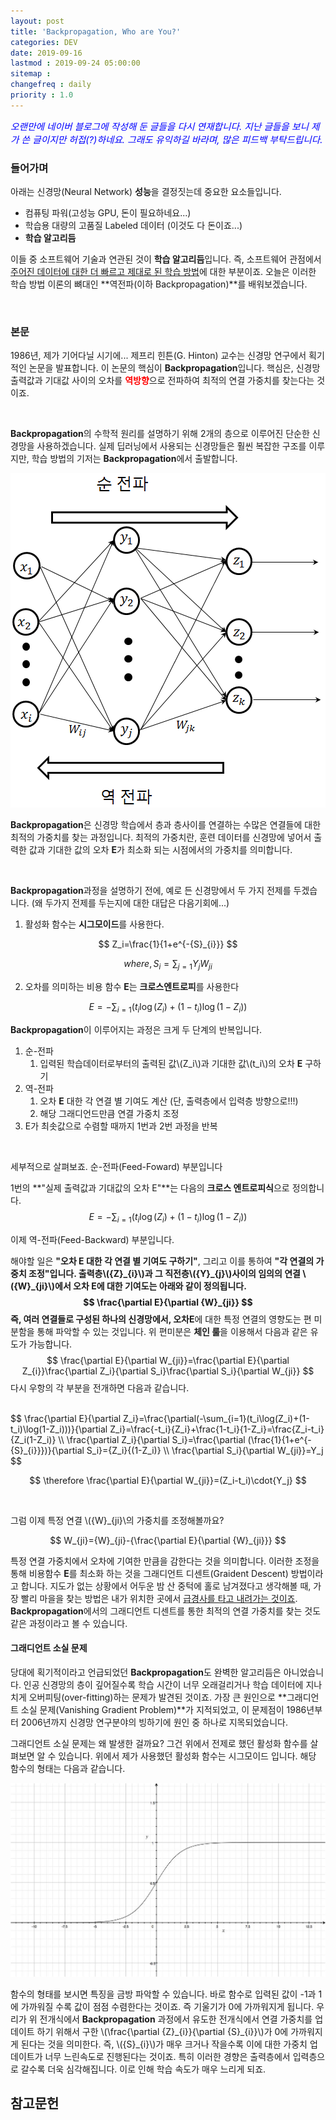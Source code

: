 ```yaml
---
layout: post
title: 'Backpropagation, Who are You?'
categories: DEV
date: 2019-09-16
lastmod : 2019-09-24 05:00:00
sitemap :
changefreq : daily
priority : 1.0
---
```




<span style="font-size:11pt;color:blue">*오랜만에 네이버 블로그에 작성해 둔 글들을 다시 연재합니다. 지난 글들을 보니 제가 쓴 글이지만 허접(?)하네요. 그래도 유익하길 바라며, 많은 피드백 부탁드립니다.*</span>

### 들어가며

아래는 신경망(Neural Network) **성능**을 결정짓는데 중요한 요소들입니다. 

* 컴퓨팅 파워(고성능 GPU, 돈이 필요하네요...)
* 학습용 대량의 고품질 Labeled 데이터 (이것도 다 돈이죠...)
* **학습 알고리듬**

 이들 중 소프트웨어 기술과 연관된 것이 **학습 알고리듬**입니다. 즉, 소프트웨어 관점에서 <u>주어진 데이터에 대한 더 빠르고 제대로 된 학습 방법</u>에 대한 부분이죠. 오늘은 이러한 학습 방법 이론의 뼈대인 **역전파(이하 Backpropagation)**를 배워보겠습니다. 

<br>

### 본문

  1986년, 제가 기어다닐 시기에... 제프리 힌튼(G. Hinton) 교수는 신경망 연구에서 획기적인 논문을 발표합니다. 이 논문의 핵심이 **Backpropagation**입니다. 핵심은, 신경망 출력값과 기대값 사이의 오차를 <span style="color:red">**역방향**</span>으로 전파하여 최적의 연결 가중치를 찾는다는 것이죠. 

<br>

 **Backpropagation**의 수학적 원리를 설명하기 위해 2개의 층으로 이루어진 단순한 신경망을 사용하겠습니다. 실제 딥러닝에서 사용되는 신경망들은 훨씬 복잡한 구조를 이루지만, 학습 방법의 기저는 **Backpropagation**에서 출발합니다.  



![img1](/assets/img/backpropagation1.png)



 **Backpropagation**은 신경망 학습에서 층과 층사이를 연결하는 수많은 연결들에 대한 최적의 가중치를 찾는 과정입니다. 최적의 가중치란, 훈련 데이터를 신경망에 넣어서 출력한 값과 기대한 값의 오차 **E**가 최소화 되는 시점에서의 가중치를 의미합니다. 

<br>

 **Backpropagation**과정을 설명하기 전에, 예로 든 신경망에서 두 가지 전제를 두겠습니다. (왜 두가지 전제를 두는지에 대한 대답은 다음기회에...)



1. 활성화 함수는 **시그모이드**를 사용한다.


$$
Z_i=\frac{1}{1+e^{-{S}_{i}}}
$$

$$
where, S_i = \sum_{j=1}{Y_j}{W_{ji}}
$$



2. 오차를 의미하는 비용 함수 **E**는 **크로스엔트로피**를 사용한다


$$
E = -\sum_{i=1}(t_i\log(Z_i)+(1-t_i)\log(1-Z_i))
$$



**Backpropagation**이 이루어지는 과정은 크게 두 단계의 반복입니다. 



1. 순-전파
   1. 입력된 학습데이터로부터의 출력된 값\\(Z\_i\\)과 기대한 값\\(t\_i\\)의 오차 **E** 구하기
2. 역-전파
   1. 오차 **E** 대한 각 연결 별 기여도 계산 (단, 출력층에서 입력층 방향으로!!!)
   2. 해당 그래디언드만큼 연결 가중치 조정
3. E가 최솟값으로 수렴할 때까지 1번과 2번 과정을 반복

<br>

 세부적으로 살펴보죠. 순-전파(Feed-Foward) 부분입니다

1번의 **"실제 출력값과 기대값의 오차 E"**는 다음의 **크로스 엔트로피식**으로 정의합니다. 
$$
E = -\sum_{i=1}(t_i\log(Z_i)+(1-t_i)\log(1-Z_i))
$$

이제 역-전파(Feed-Backward) 부분입니다.

해야할 일은 **"오차 E 대한 각 연결 별 기여도 구하기"**, 그리고 이를 통하여 **"각 연결의 가중치 조정"**입니다. 출력층\\({Z}\_{i}\\)과 그 직전층\\({Y}\_{j}\\)사이의 임의의 연결 \\({W}\_{ji}\\)에서 오차 **E**에 대한 기여도는 아래와 같이 정의됩니다. 
$$
\frac{\partial E}{\partial {W}_{ji}}
$$
즉, 여러 연결들로 구성된 하나의 신경망에서, 오차**E**에 대한 특정 연결의 영향도는 편 미분함을 통해 파악할 수 있는 것입니다. 위 편미분은 **체인 룰**을 이용해서 다음과 같은 유도가 가능합니다. 
$$
\frac{\partial E}{\partial W_{ji}}=\frac{\partial E}{\partial Z_{i}}\frac{\partial Z_i}{\partial S_i}\frac{\partial S_i}{\partial W_{ji}}
$$
다시 우항의 각 부분을 전개하면 다음과 같습니다. 

<br>
$$
\frac{\partial E}{\partial Z_i}=\frac{\partial(-\sum_{i=1}(t_i\log(Z_i)+(1-t_i)\log(1-Z_i)))}{\partial Z_i}=\frac{-t_i}{Z_i}+\frac{1-t_i}{1-Z_i}=\frac{Z_i-t_i}{Z_i(1-Z_i)}
\\
\frac{\partial Z_i}{\partial S_i}=\frac{\partial (\frac{1}{1+e^{-{S}_{i}}})}{\partial S_i}={Z_i}{(1-Z_i)}
\\
\frac{\partial S_i}{\partial W_{ji}}=Y_j
$$

$$
\therefore \frac{\partial E}{\partial W_{ji}}=(Z_i-t_i)\cdot{Y_j}
$$

<br>

그럼 이제 특정 연결 \\({W}\_{ji}\\의 가중치를 조정해볼까요?


$$
W_{ji}={W}_{ji}-{\frac{\partial E}{\partial {W}_{ji}}}
$$




 특정 연결 가중치에서 오차에 기여한 만큼을 감한다는 것을 의미합니다. 이러한 조정을 통해 비용함수 **E**를 최소화 하는 것을 그래디언트 디센트(Graident Descent) 방법이라고 합니다. 지도가 없는 상황에서 어두운 밤 산 중턱에 홀로 남겨졌다고 생각해볼 때, 가장 빨리 마을을 찾는 방법은 내가 위치한 곳에서 <u>급경사를 타고 내려가는 것이죠</u>. **Backpropagation**에서의 그래디언트 디센트를 통한 최적의 연결 가중치를 찾는 것도 같은 과정이라고 볼 수 있습니다.  



#### 그래디언트 소실 문제

 당대에 획기적이라고 언급되었던 **Backpropagation**도 완벽한 알고리듬은 아니었습니다. 인공 신경망의 층이 깊어질수록 학습 시간이 너무 오래걸리거나 학습 데이터에 지나치게 오버피팅(over-fitting)하는 문제가 발견된 것이죠. 가장 큰 원인으로 **그래디언트 소실 문제(Vanishing Gradient Problem)**가 지적되었고, 이 문제점이 1986년부터 2006년까지 신경망 연구분야의 빙하기에 원인 중 하나로 지목되었습니다. 



그래디언트 소실 문제는 왜 발생한 걸까요? 그건 위에서 전제로 했던 활성화 함수를 살펴보면 알 수 있습니다. 위에서 제가 사용했던 활성화 함수는 시그모이드 입니다. 해당 함수의 형태는 다음과 같습니다. 



![시그모이드](/assets/img/sigmoid.jpg)



함수의 형태를 보시면 특징을 금방 파악할 수 있습니다. 바로 함수로 입력된 값이 -1과 1에 가까워질 수록 값이 점점 수렴한다는 것이죠. 즉 기울기가 0에 가까워지게 됩니다. 우리가 위 전개식에서 **Backpropagation** 과정에서 유도한 전개식에서 연결 가중치를 업데이트 하기 위해서 구한 \\(\frac{\partial {Z}\_{i}}{\partial {S}\_{i}}\\\)가 0에 가까워지게 된다는 것을 의미한다. 즉, \\({S}\_{i}\\)가 매우 크거나 작을수록 이에 대한 가중치 업데이트가 너무 느린속도로 진행된다는 것이죠. 특히 이러한 경향은 출력층에서 입력층으로 갈수록 더욱 심각해집니다. 이로 인해 학습 속도가 매우 느리게 되죠. 

 



## 참고문헌

[1]:http://jaejunyoo.blogspot.com/2017/01/backpropagation.html